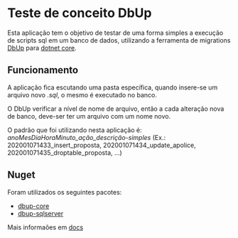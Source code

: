 # Teste de conceito DbUp

Esta aplicação tem o objetivo de testar de uma forma simples a execução de scripts sql em um banco de dados, utilizando a ferramenta de migrations [DbUp](https://dbup.github.io/) 
para [dotnet core](https://dotnet.microsoft.com/download).

## Funcionamento

A aplicação fica escutando uma pasta específica, quando insere-se um arquivo novo _.sql_, o mesmo é executado no banco.

O DbUp verificar a nível de nome de arquivo, então a cada alteração nova de banco, deve-ser ter um arquivo com um nome novo.

O padrão que foi utilizando nesta aplicação é: *anoMesDiaHoraMinuto_ação_descrição-simples* (Ex.: 202001071433_insert_proposta, 202001071434_update_apolice, 202001071435_droptable_proposta, ...)

## Nuget

Foram utilizados os seguintes pacotes:

* [dbup-core](https://www.nuget.org/packages/dbup-core/)
* [dbup-sqlserver](https://www.nuget.org/packages/dbup-sqlserver)

Mais informaões em [docs](https://dbup.readthedocs.io/en/latest/)
